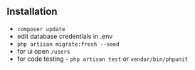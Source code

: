 ## Installation

- `composer update`
- edit database credentials in .env
- `php artisan migrate:fresh --seed`
- for ui open `/users`
- for code testing - `php artisan test` or `vendor/bin/phpunit`
